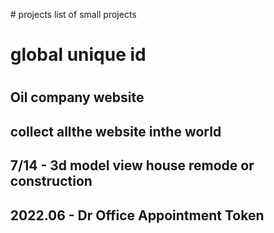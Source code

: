<ol>
# projects
list of small projects

# global unique id
# 
## Oil company website
## collect allthe website inthe world
## 7/14 - 3d model view house remode or construction
## 2022.06 - Dr Office Appointment Token
## 
</old>
